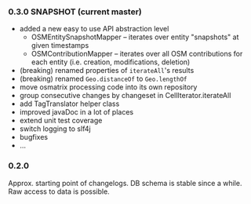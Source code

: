 ### 0.3.0 SNAPSHOT (current master)

* added a new easy to use API abstraction level
	* OSMEntitySnapshotMapper – iterates over entity "snapshots" at given timestamps
	* OSMContributionMapper – iterates over all OSM contributions for each entity (i.e. creation, modifications, deletion)
* (breaking) renamed properties of `iterateAll`'s results
* (breaking) renamed `Geo.distanceOf` to `Geo.lengthOf`
* move osmatrix processing code into its own repository
* group consecutive changes by changeset in CellIterator.iterateAll
* add TagTranslator helper class
* improved javaDoc in a lot of places
* extend unit test coverage
* switch logging to slf4j
* bugfixes
* …




### 0.2.0

Approx. starting point of changelogs. DB schema is stable since a while. Raw access to data is possible.